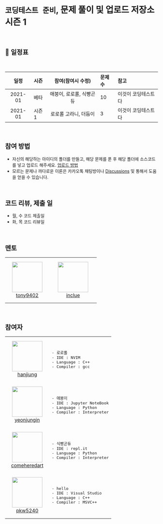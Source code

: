 #  `코딩테스트 준비`, 문제 풀이 및 업로드 저장소 시즌 1

<br>

## 📅 일정표


<br>

|일정      |     시즌    |  참여(참여시 수정) | 문제수 | 참고 |
|:--------:|:----------|:-----:|:------|:-----|
|2021-01|베타| 애붕이, 로로롤, 식빵곤듀|10|이것이 코딩테스트다|
|2021-01|시즌1| 로로롤 고라니, 더듬이 |3|이것이 코딩테스트다|




<br>

## 참여 방법

- 자신의 해당하는 아이디의 폴더를 만들고, 해당 문제를 푼 후 해당 폴더에 소스코드를 넣고 업로드 해주세요. [업로드 방법][How to Upload]
- 모르는 문제나 까다로운 이론은 카카오톡 채팅방이나 [Discussions][Discussion] 및  통해서 도움을 얻을 수 있습니다.

<br>

## 코드 리뷰, 제출 일

- 월, 수 코드 제출일
- 화, 목 코드 리뷰일

<br>

## 멘토

<table>
    <tr>
        <td align="center" width="130px" height="150px">
            <a href="https://github.com/tony9402"><img height="100px" width="100px" src="https://avatars.githubusercontent.com/u/30228292?s=460&u=1ff865fa5aee04bc2c09fc2e08042b1f4367c469&v=4" /></a>
            <br /> 
            <a href="https://github.com/tony9402">tony9402</a>
        </td>
        <td align="center" width="140px" height="150px">
            <a href="https://github.com/inclue"><img height="100px" width="100px" src="https://avatars.githubusercontent.com/u/13315923?s=460&u=828f85113610d4149c4ae310256b2bb7beda68ea&v=4" /></a>
            <br /> 
            <a href="https://github.com/inclue">inclue</a>
        </td>
    </tr>
</table>


<br>

## 참여자

<table>
    <tr>
        <td align="center" width="130px" height="150px">
            <a href="https://github.com/hanjiung"><img height="100px" width="100px" src="https://avatars.githubusercontent.com/u/51845043?s=460&u=dd6031ec01a7019f104e547fbc5b0218929be893&v=4" /></a>
            <br /> 
            <a href="https://github.com/hanjiung">hanjiung</a>
        </td>
        <td>
<pre>
- 로로롤
- IDE : NVIM
- Language : C++ 
- Compiler : gcc 
</pre>
        </td>
    </tr>
    <tr>
        <td align="center" width="130px" height="150px">
            <a href="https://github.com/yeonjungin"><img height="100px" width="100px" src="https://avatars.githubusercontent.com/u/47666431?s=460&v=4" /></a>
            <br /> 
            <a href="https://github.com/yeonjungin">yeonjungin</a>
        </td>
        <td>
<pre>
- 애붕이
- IDE : Jupyter NoteBook
- Language : Python
- Compiler : Interpreter
</pre>
        </td>
    </tr>
    <tr>
        <td align="center" width="130px" height="150px">
            <a href="https://github.com/comeheredart"><img height="100px" width="100px" src="https://avatars.githubusercontent.com/u/70083982?s=460&v=4" /></a>
            <br /> 
            <a href="https://github.com/comeheredart">comeheredart</a>
        </td>
        <td>
<pre>
- 식빵곤듀
- IDE : repl.it
- Language : Python
- Compiler : Interpreter
</pre>
        </td>
    </tr>
    <tr>
        <td align="center" width="130px" height="150px">
            <a href="https://github.com/pkw5240"><img height="100px" width="100px" src="https://avatars.githubusercontent.com/u/1936149?s=460&v=4" /></a>
            <br /> 
            <a href="https://github.com/pkw5240">pkw5240</a>
        </td>
        <td>
<pre>
- hello
- IDE : Visual Studio
- Language : C++
- Compiler : MSVC++
</pre>
        </td>
    </tr>
</table>

[How To Upload]: https://github.com/hanjiung/AlgorithmCode/wiki
[Discussion]:    https://github.com/hanjiung/AlgorithmCode/discussions

